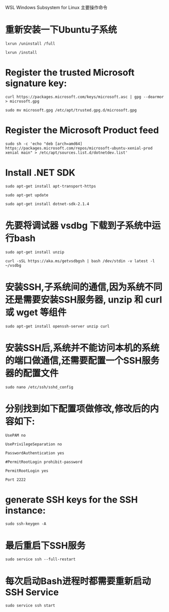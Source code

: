 WSL
Windows Subsystem for Linux 
主要操作命令

# 重新安装一下Ubuntu子系统
```lxrun /uninstall /full```

```lxrun /install```

# Register the trusted Microsoft signature key:
```curl https://packages.microsoft.com/keys/microsoft.asc | gpg --dearmor > microsoft.gpg```

```sudo mv microsoft.gpg /etc/apt/trusted.gpg.d/microsoft.gpg```

# Register the Microsoft Product feed
```sudo sh -c 'echo "deb [arch=amd64] https://packages.microsoft.com/repos/microsoft-ubuntu-xenial-prod xenial main" > /etc/apt/sources.list.d/dotnetdev.list'```

# Install .NET SDK
```sudo apt-get install apt-transport-https```

```sudo apt-get update```

```sudo apt-get install dotnet-sdk-2.1.4```

# 先要将调试器 vsdbg 下载到子系统中运行bash
```sudo apt-get install unzip```

```curl -sSL https://aka.ms/getvsdbgsh | bash /dev/stdin -v latest -l ~/vsdbg```

# 安装SSH,子系统间的通信,因为系统不同还是需要安装SSH服务器, unzip 和 curl 或 wget 等组件
```sudo apt-get install openssh-server unzip curl```

# 安装SSH后,系统并不能访问本机的系统的端口做通信,还需要配置一个SSH服务器的配置文件
```sudo nano /etc/ssh/sshd_config```

# 分别找到如下配置项做修改,修改后的内容如下:
```UsePAM no```

```UsePrivilegeSeparation no```

```PasswordAuthentication yes```

```#PermitRootLogin prohibit-password```

```PermitRootLogin yes```

```Port 2222```

# generate SSH keys for the SSH instance:
```sudo ssh-keygen -A```

# 最后重启下SSH服务
```sudo service ssh --full-restart```

# 每次启动Bash进程时都需要重新启动SSH Service
```sudo service ssh start```
